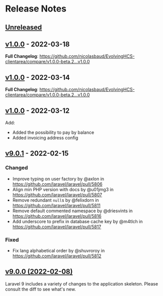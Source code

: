# Release Notes

## [Unreleased](https://github.com/laravel/laravel/compare/v1.0.0...main)

## [v1.0.0](https://github.com/laravel/laravel/compare/v1.0.0...v1.0.0) - 2022-03-18

**Full Changelog**: https://github.com/nicolasbaud/EvolvingHCS-clientarea/compare/v1.0.0-beta.2...v1.0.0

## [v1.0.0](https://github.com/laravel/laravel/compare/v1.0.0...v1.0.0) - 2022-03-14

**Full Changelog**: https://github.com/nicolasbaud/EvolvingHCS-clientarea/compare/v1.0.0-beta.2...v1.0.0

## [v1.0.0](https://github.com/laravel/laravel/compare/v9.0.1...v1.0.0) - 2022-03-12

Add:

- Added the possibility to pay by balance
- Added invoicing address config

## [v9.0.1](https://github.com/laravel/laravel/compare/v9.0.0...v9.0.1) - 2022-02-15

### Changed

- Improve typing on user factory by @axlon in https://github.com/laravel/laravel/pull/5806
- Align min PHP version with docs by @u01jmg3 in https://github.com/laravel/laravel/pull/5807
- Remove redundant `null`s by @felixdorn in https://github.com/laravel/laravel/pull/5811
- Remove default commented namespace by @driesvints in https://github.com/laravel/laravel/pull/5816
- Add underscore to prefix in database cache key by @m4tlch in https://github.com/laravel/laravel/pull/5817

### Fixed

- Fix lang alphabetical order by @shuvroroy in https://github.com/laravel/laravel/pull/5812

## [v9.0.0 (2022-02-08)](https://github.com/laravel/laravel/compare/v8.6.11...v9.0.0)

Laravel 9 includes a variety of changes to the application skeleton. Please consult the diff to see what's new.
